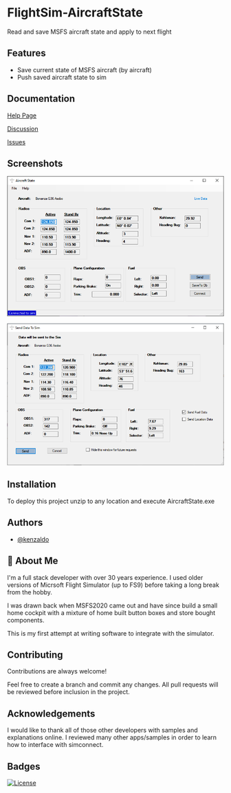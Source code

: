 
# FlightSim-AircraftState

Read and save MSFS aircraft state and apply to next flight


## Features

- Save current state of MSFS aircraft (by aircraft)
- Push saved aircraft state to sim


## Documentation

[Help Page](https://htmlpreview.github.io/?https://raw.githubusercontent.com/kenz67/FlightSim-AircraftState/master/AircraftState/Doc/Help.html)

[Discussion](https://github.com/kenz67/FlightSim-AircraftState/discussions)

[Issues](https://github.com/kenz67/FlightSim-AircraftState/issues)

## Screenshots

![Main Page](https://raw.githubusercontent.com/kenz67/FlightSim-AircraftState/master/AircraftState/docs/MainPage.png)

![Send To Sim Page](https://raw.githubusercontent.com/kenz67/FlightSim-AircraftState/master/AircraftState/docs/SendToSim.png)
## Installation

To deploy this project unzip to any location and execute AircraftState.exe 
## Authors

- [@kenzaldo](https://github.com/kenz67)


## 🚀 About Me
I'm a full stack developer with over 30 years experience.  I used older versions of Micrsoft Flight Simulator (up to FS9) before taking a long break from the hobby.

I was drawn back when MSFS2020 came out and have since build a small home cockpit with a mixture of home built button boxes and store bought components.

This is my first attempt at writing software to integrate with the simulator.


## Contributing

Contributions are always welcome!

Feel free to create a branch and commit any changes.  All pull requests will be reviewed before inclusion in the project.

## Acknowledgements

I would like to thank all of those other developers with samples and explanations online.  I reviewed many other apps/samples in order to learn how to interface with simconnect.

## Badges

[![License](https://img.shields.io/badge/License-BSD_3--Clause-blue.svg)](https://opensource.org/licenses/BSD-3-Clause)
